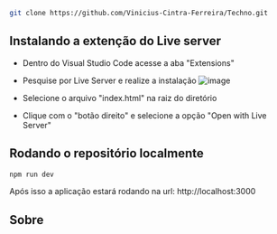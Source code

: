 ```bash
git clone https://github.com/Vinicius-Cintra-Ferreira/Techno.git
```

## Instalando a extenção do Live server

 - Dentro do Visual Studio Code acesse a aba "Extensions"

 - Pesquise por Live Server e realize a instalação ![image](https://github.com/Vinicius-Cintra-Ferreira/Techno/assets/70180887/99912b56-8134-40fd-8589-f2a7951b685d)

 - Selecione o arquivo "index.html" na raiz do diretório

 - Clique com o "botão direito" e selecione a opção "Open with Live Server"

## Rodando o repositório localmente

```bash
npm run dev
```

Após isso a aplicação estará rodando na url: http://localhost:3000

## Sobre

